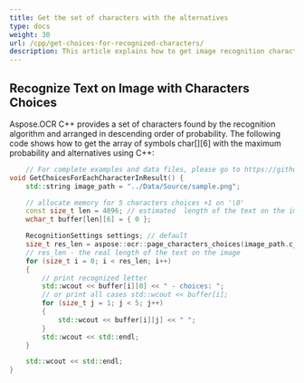 ```yaml
---
title: Get the set of characters with the alternatives
type: docs
weight: 30
url: /cpp/get-choices-for-recognized-characters/
description: This article explains how to get image recognition characters and choices to replace them with Aspose.OCR C++.
---
```


## Recognize Text on Image with Characters Choices

Aspose.OCR C++ provides a set of characters found by the recognition algorithm and arranged in descending order of probability. The following code shows how to get the array of symbols char[][6] with the maximum probability and alternatives using C++:


```cpp
	// For complete examples and data files, please go to https://github.com/aspose-ocr/Aspose.OCR-for-C
void GetChoicesForEachCharacterInResult() {
	std::string image_path = "../Data/Source/sample.png";

	// allocate memory for 5 characters choices +1 on '\0'
	const size_t len = 4096; // estimated  length of the text on the image
	wchar_t buffer[len][6] = { 0 };

	RecognitionSettings settings; // default
	size_t res_len = aspose::ocr::page_characters_choices(image_path.c_str(), buffer, len, settings);
	// res_len - the real length of the text on the image
	for (size_t i = 0; i < res_len; i++)
	{
		// print recognized letter
		std::wcout << buffer[i][0] << " - choices: ";
		// or print all cases std::wcout << buffer[i];
		for (size_t j = 1; j < 5; j++)
		{
			std::wcout << buffer[i][j] << " ";
		}
		std::wcout << std::endl;
	}

	std::wcout << std::endl;
}
```
